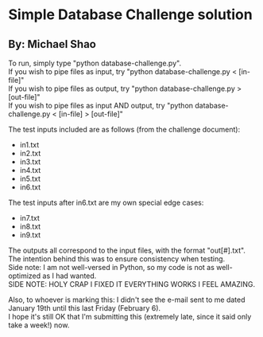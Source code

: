 # Simple Database Challenge solution #
## By: Michael Shao ##

To run, simply type "python database-challenge.py".  
If you wish to pipe files as input, try "python database-challenge.py < [in-file]"  
If you wish to pipe files as output, try "python database-challenge.py > [out-file]"  
If you wish to pipe files as input AND output, try "python database-challenge.py < [in-file] > [out-file]"

The test inputs included are as follows (from the challenge document):
* in1.txt
* in2.txt
* in3.txt
* in4.txt
* in5.txt
* in6.txt

The test inputs after in6.txt are my own special edge cases:
* in7.txt
* in8.txt
* in9.txt

The outputs all correspond to the input files, with the format "out[#].txt".  
The intention behind this was to ensure consistency when testing.  
Side note: I am not well-versed in Python, so my code is not as well-optimized as I had wanted.  
SIDE NOTE: HOLY CRAP I FIXED IT EVERYTHING WORKS I FEEL AMAZING.

Also, to whoever is marking this: I didn't see the e-mail sent to me dated January 19th until this last Friday (February 6).  
I hope it's still OK that I'm submitting this (extremely late, since it said only take a week!) now.
